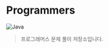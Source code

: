 # Programmers
![Java](https://img.shields.io/badge/Java-007396.svg?&style=for-the-badge&logo=Java&logoColor=white)
> 프로그래머스 문제 풀이 저장소입니다.
